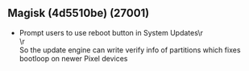 ## Magisk (4d5510be) (27001)
- Prompt users to use reboot button in System Updates\r<br>\r<br>So the update engine can write verify info of partitions which fixes bootloop on newer Pixel devices

